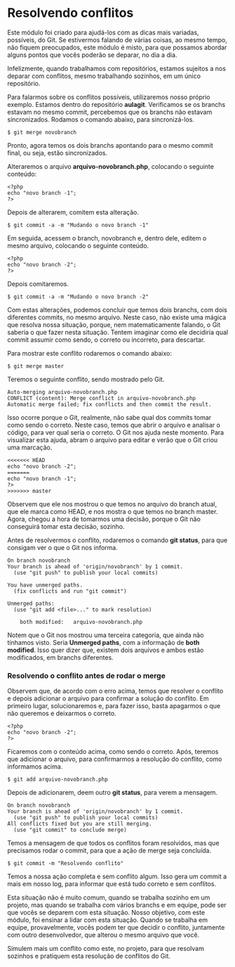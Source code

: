 # Resolvendo conflitos

Este módulo foi criado para ajudá-los com as dicas mais variadas, possíveis, do Git. Se estivermos falando de várias coisas, ao mesmo tempo, não fiquem preocupados, este módulo é misto, para que possamos abordar alguns pontos que vocês poderão se deparar, no dia a dia.

Infelizmente, quando trabalhamos com repositórios, estamos sujeitos a nos deparar com conflitos, mesmo trabalhando sozinhos, em um único repositório.

Para falarmos sobre os conflitos possíveis, utilizaremos nosso próprio exemplo. Estamos dentro do repositório **aulagit**. Verificamos se os branchs estavam no mesmo commit, percebemos que os branchs não estavam sincronizados. Rodamos o comando abaixo, para sincronizá-los.

`$ git merge novobranch`

Pronto, agora temos os dois branchs apontando para o mesmo commit final, ou seja, estão sincronizados.

Alteraremos o arquivo **arquivo-novobranch.php**, colocando o seguinte conteúdo:

```
<?php
echo "novo branch -1";
?>
```

Depois de alterarem, comitem esta alteração.

`$ git commit -a -m "Mudando o novo branch -1"`

Em seguida, acessem o branch, novobranch e, dentro dele, editem o mesmo arquivo, colocando o seguinte conteúdo.

```
<?php
echo "novo branch -2";
?>
```

Depois comitaremos.

`$ git commit -a -m "Mudando o novo branch -2"`

Com estas alterações, podemos concluir que temos dois branchs, com dois diferentes commits, no mesmo arquivo. Neste caso, não existe uma mágica que resolva nossa situação, porque, nem matematicamente falando, o Git saberia o que fazer nesta situação. Tentem imaginar como ele decidiria qual commit assumir como sendo, o correto ou incorreto, para descartar.

Para mostrar este conflito rodaremos o comando abaixo:

`$ git merge master`

Teremos o seguinte conflito, sendo mostrado pelo Git.

```
Auto-merging arquivo-novobranch.php
CONFLICT (content): Merge conflict in arquivo-novobranch.php
Automatic merge failed; fix conflicts and then commit the result.
```

Isso ocorre porque o Git, realmente, não sabe qual dos commits tomar como sendo o correto. Neste caso, temos que abrir o arquivo e analisar o código, para ver qual seria o correto. O Git nos ajuda neste momento. Para visualizar esta ajuda, abram o arquivo para editar e verão que o Git criou uma marcação.

```
<<<<<<< HEAD
echo "novo branch -2";
=======
echo "novo branch -1";
?>
>>>>>>> master
```

Observem que ele nos mostrou o que temos no arquivo do branch atual, que ele marca como HEAD, e nos mostra o que temos no branch master. Agora, chegou a hora de tomarmos uma decisão, porque o Git não conseguirá tomar esta decisão, sozinho.

Antes de resolvermos o conflito, rodaremos o comando **git status**, para que consigam ver o que o Git nos informa.

```
On branch novobranch
Your branch is ahead of 'origin/novobranch' by 1 commit.
  (use "git push" to publish your local commits)

You have unmerged paths.
  (fix conflicts and run "git commit")

Unmerged paths:
  (use "git add <file>..." to mark resolution)

    both modified:   arquivo-novobranch.php
```

Notem que o Git nos mostrou uma terceira categoria, que ainda não tínhamos visto. Seria **Unmerged paths**, com a informação de **both modified**. Isso quer dizer que, existem dois arquivos e ambos estão modificados, em branchs diferentes.

### Resolvendo o conflito antes de rodar o merge

Observem que, de acordo com o erro acima, temos que resolver o conflito e depois adicionar o arquivo para confirmar a solução do conflito. Em primeiro lugar, solucionaremos e, para fazer isso, basta apagarmos o que não queremos e deixarmos o correto.

```
<?php
echo "novo branch -2";
?>
```

Ficaremos com o conteúdo acima, como sendo o correto. Após, teremos que adicionar o arquivo, para confirmarmos a resolução do conflito, como informamos acima.

`$ git add arquivo-novobranch.php`

Depois de adicionarem, deem outro **git status**, para verem a mensagem.

```
On branch novobranch
Your branch is ahead of 'origin/novobranch' by 1 commit.
  (use "git push" to publish your local commits)
All conflicts fixed but you are still merging.
  (use "git commit" to conclude merge)
```

Temos a mensagem de que todos os conflitos foram resolvidos, mas que precisamos rodar o commit, para que a ação de merge seja concluída.

`$ git commit -m "Resolvendo conflito"`

Temos a nossa ação completa e sem conflito algum. Isso gera um commit a mais em nosso log, para informar que está tudo correto e sem conflitos.

Esta situação não é muito comum, quando se trabalha sozinho em um projeto, mas quando se trabalha com vários branchs e em equipe, pode ser que vocês se deparem com esta situação. 
Nosso objetivo, com este módulo, foi ensinar a lidar com esta situação. Quando se trabalha em equipe, provavelmente, vocês podem ter que decidir o conflito, juntamente com outro desenvolvedor, que alterou o mesmo arquivo que você.

Simulem mais um conflito como este, no projeto, para que resolvam sozinhos e pratiquem esta resolução de conflitos do Git.
